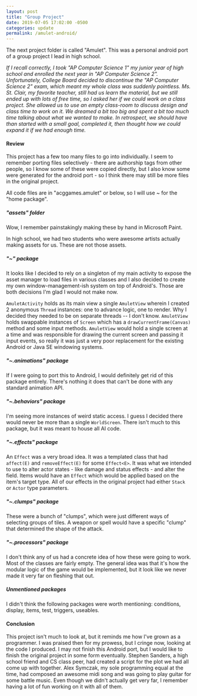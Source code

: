 ```yaml
---
layout: post
title: "Group Project"
date: 2019-07-05 17:02:00 -0500
categories: update
permalink: /amulet-android/
---
```


The next project folder is called "Amulet". This was a personal android port of
a group project I lead in high school.

*If I recall correctly, I took "AP Computer Science 1" my junior year of high school and enrolled the next year in "AP Computer Science 2". Unfortunately, College Board decided to discontinue the "AP Computer Science 2" exam, which meant my whole class was suddenly pointless. Ms. St. Clair, my favorite teacher, still had us learn the material, but we still ended up with lots of free time, so I asked her if we could work on a class project. She allowed us to use an empty class-room to discuss design and class time to work on it. We dreamed a bit too big and spent a bit too much time talking about what we wanted to make. In retrospect, we should have than started with a small goal, completed it, then thought how we could expand it if we had enough time.*

#### Review

This project has a few too many files to go into individually. I seem to remember porting files selectively - there are authorship tags from other people, so I know some of these were copied directly, but I also know some were generated for the android port - so I think there may still be more files in the original project.

All code files are in "acggames.amulet" or below, so I will use ~ for the "home package".

##### "assets" folder

Wow, I remember painstakingly making these by hand in Microsoft Paint.

In high school, we had two students who were awesome artists actually making assets for us. These are not those assets.

##### "~" package

It looks like I decided to rely on a singleton of my main activity to expose the asset manager to load files in various classes and I also decided to create my own window-management-ish system on top of Android's. Those are both decisions I'm glad I would not make now.

`AmuletActivity` holds as its main view a single `AmuletView` wherein I created 2 anonymous `Thread` instances: one to advance logic, one to render. Why I decided they needed to be on separate threads -- I don't know.
`AmuletView` holds swappable instances of `Screen` which has a `drawCurrentFrame(Canvas)` method and some input methods. `AmuletView` would hold a single screen at a time and was responsible for drawing the current screen and passing it input events, so really it was just a very poor replacement for the existing Android or Java SE windowing systems.

##### "~.animations" package

If I were going to port this to Android, I would definitely get rid of this package entirely. There's nothing it does that can't be done with any standard animation API.

##### "~.behaviors" package

I'm seeing more instances of weird static access. I guess I decided there would never be more than a single `WorldScreen`. There isn't much to this package, but it was meant to house all AI code.

##### "~.effects" package

An `Effect` was a very broad idea. It was a templated class that had `affect(E)` and `removeEffect(E)` for some `Effect<E>`. It was what we intended to use to alter actor states - like damage and status effects - and alter the field. Items would have an `Effect` which would be applied based on the item's target type. All of our effects in the original project had either `Stack` or `Actor` type parameters.

##### "~.clumps" package

These were a bunch of "clumps", which were just different ways of selecting groups of tiles. A weapon or spell would have a specific "clump" that determined the shape of the attack.

##### "~.processors" package

I don't think any of us had a concrete idea of how these were going to work. Most of the classes are fairly empty. The general idea was that it's how the modular logic of the game would be implemented, but it look like we never made it very far on fleshing that out.

##### Unmentioned packages

I didn't think the following packages were worth mentioning: conditions, display, items, test, triggers, useables.

#### Conclusion

This project isn't much to look at, but it reminds me how I've grown as a programmer. I was praised then for my prowess, but I cringe now, looking at the code I produced. I may not finish this Android port, but I would like to finish the original project in some form eventually. Stephen Sanders, a high school friend and CS class peer, had created a script for the plot we had all come up with together. Alex Symczak, my sole programming equal at the time, had composed an awesome midi song and was going to play guitar for some battle music. Even though we didn't actually get very far, I remember having a lot of fun working on it with all of them.
